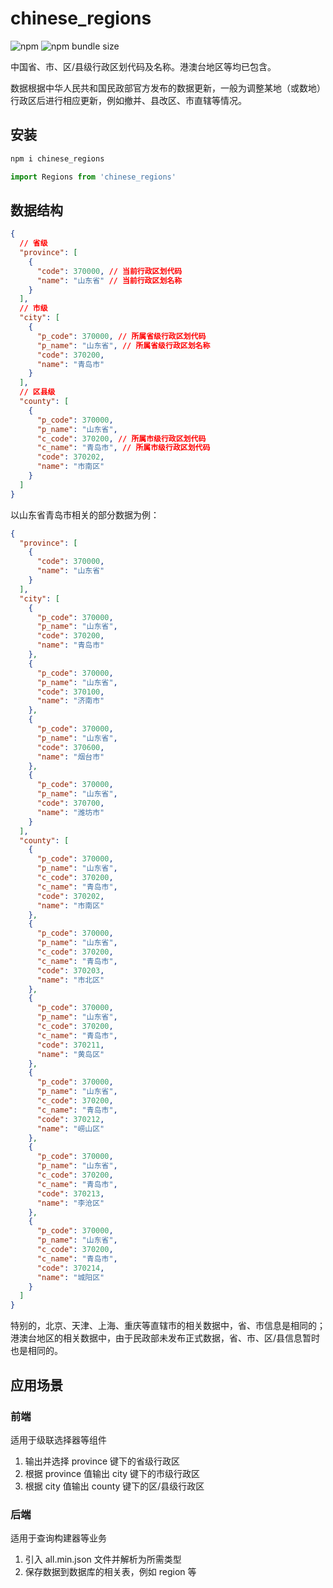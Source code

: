 # chinese_regions

![npm](https://img.shields.io/npm/v/chinese_regions) ![npm bundle size](https://img.shields.io/bundlephobia/min/chinese_regions)

中国省、市、区/县级行政区划代码及名称。港澳台地区等均已包含。

数据根据中华人民共和国民政部官方发布的数据更新，一般为调整某地（或数地）行政区后进行相应更新，例如撤并、县改区、市直辖等情况。

## 安装

```JavaScript
npm i chinese_regions

import Regions from 'chinese_regions'
```

## 数据结构

```json
{
  // 省级
  "province": [
    {
      "code": 370000, // 当前行政区划代码
      "name": "山东省" // 当前行政区划名称
    }
  ],
  // 市级
  "city": [
    {
      "p_code": 370000, // 所属省级行政区划代码
      "p_name": "山东省", // 所属省级行政区划名称
      "code": 370200,
      "name": "青岛市"
    }
  ],
  // 区县级
  "county": [
    {
      "p_code": 370000,
      "p_name": "山东省",
      "c_code": 370200, // 所属市级行政区划代码
      "c_name": "青岛市", // 所属市级行政区划代码
      "code": 370202,
      "name": "市南区"
    }
  ]
}
```

以山东省青岛市相关的部分数据为例：

```json
{
  "province": [
    {
      "code": 370000,
      "name": "山东省"
    }
  ],
  "city": [
    {
      "p_code": 370000,
      "p_name": "山东省",
      "code": 370200,
      "name": "青岛市"
    },
    {
      "p_code": 370000,
      "p_name": "山东省",
      "code": 370100,
      "name": "济南市"
    },
    {
      "p_code": 370000,
      "p_name": "山东省",
      "code": 370600,
      "name": "烟台市"
    },
    {
      "p_code": 370000,
      "p_name": "山东省",
      "code": 370700,
      "name": "潍坊市"
    }
  ],
  "county": [
    {
      "p_code": 370000,
      "p_name": "山东省",
      "c_code": 370200,
      "c_name": "青岛市",
      "code": 370202,
      "name": "市南区"
    },
    {
      "p_code": 370000,
      "p_name": "山东省",
      "c_code": 370200,
      "c_name": "青岛市",
      "code": 370203,
      "name": "市北区"
    },
    {
      "p_code": 370000,
      "p_name": "山东省",
      "c_code": 370200,
      "c_name": "青岛市",
      "code": 370211,
      "name": "黄岛区"
    },
    {
      "p_code": 370000,
      "p_name": "山东省",
      "c_code": 370200,
      "c_name": "青岛市",
      "code": 370212,
      "name": "崂山区"
    },
    {
      "p_code": 370000,
      "p_name": "山东省",
      "c_code": 370200,
      "c_name": "青岛市",
      "code": 370213,
      "name": "李沧区"
    },
    {
      "p_code": 370000,
      "p_name": "山东省",
      "c_code": 370200,
      "c_name": "青岛市",
      "code": 370214,
      "name": "城阳区"
    }
  ]
}
```

特别的，北京、天津、上海、重庆等直辖市的相关数据中，省、市信息是相同的；港澳台地区的相关数据中，由于民政部未发布正式数据，省、市、区/县信息暂时也是相同的。

## 应用场景

### 前端

适用于级联选择器等组件

1. 输出并选择 province 键下的省级行政区
2. 根据 province 值输出 city 键下的市级行政区
3. 根据 city 值输出 county 键下的区/县级行政区

### 后端

适用于查询构建器等业务

1. 引入 all.min.json 文件并解析为所需类型
2. 保存数据到数据库的相关表，例如 region 等
